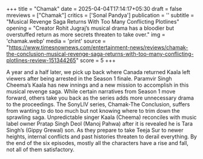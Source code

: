 +++
title = "Chamak"
date = 2025-04-04T17:14:17+05:30
draft = false
mreviews = ["Chamak"]
critics = ['Sonal Pandya']
publication = ''
subtitle = "Musical Revenge Saga Returns With Too Many Conflicting Plotlines"
opening = "Creator Rohit Jugraj’s musical drama has a bloodier but overstuffed return as more secrets threaten to take over."
img = 'chamak.webp'
media = 'print'
source = "https://www.timesnownews.com/entertainment-news/reviews/chamak-the-conclusion-musical-revenge-saga-returns-with-too-many-conflicting-plotlines-review-151344265"
score = 5
+++

A year and a half later, we pick up back where Canada returned Kaala left viewers after being arrested in the Season 1 finale. Paramvir Singh Cheema’s Kaala has new innings and a new mission to accomplish in this musical revenge saga. While certain narratives from Season 1 move forward, others take you back as the series adds more unnecessary drama to the proceedings. The SonyLIV series, Chamak-The Conclusion, suffers from wanting to do too much but not knowing where to trim down the sprawling saga. Unpredictable singer Kaala (Cheema) reconciles with music label owner Pratap Singh Deol (Manoj Pahwa) after it is revealed he is Tara Singh’s (Gippy Grewal) son. As they prepare to take Teeja Sur to newer heights, internal conflicts and past histories threaten to derail everything. By the end of the six episodes, mostly all the characters have a rise and fall, not all of them satisfactory.
